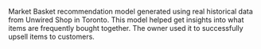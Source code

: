 Market Basket recommendation model generated using real historical data from Unwired Shop in Toronto. This model helped get insights into what items are frequently bought together. The owner used it to successfully upsell items to customers.

